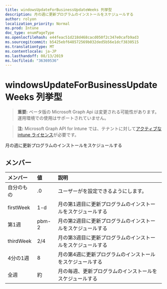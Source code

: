 ```yaml
---
title: windowsUpdateForBusinessUpdateWeeks 列挙型
description: 月の週に更新プログラムのインストールをスケジュールする
author: rolyon
localization_priority: Normal
ms.prod: Intune
doc_type: enumPageType
ms.openlocfilehash: e44feac51d218d468cacd050f2c347e0cafb9ad3
ms.sourcegitcommit: b5425ebf648572569b032ded5b56e1dcf3830515
ms.translationtype: MT
ms.contentlocale: ja-JP
ms.lasthandoff: 08/13/2019
ms.locfileid: "36369536"
---
```

# <a name="windowsupdateforbusinessupdateweeks-enum-type"></a>windowsUpdateForBusinessUpdateWeeks 列挙型

> **重要:** ベータ版の Microsoft Graph Api は変更される可能性があります。運用環境での使用はサポートされていません。

> **注:** Microsoft Graph API for Intune では、テナントに対して[アクティブな intune ライセンス](https://go.microsoft.com/fwlink/?linkid=839381)が必要です。

月の週に更新プログラムのインストールをスケジュールする

## <a name="members"></a>メンバー
|メンバー|値|説明|
|:---|:---|:---|
|自分のもの|.0|ユーザーがを設定できるようにします。|
|firstWeek|1-d|月の第1週目に更新プログラムのインストールをスケジュールする|
|第1週|pbm-2|月の第2週目に更新プログラムのインストールをスケジュールする|
|thirdWeek|2/4|月の第3週目に更新プログラムのインストールをスケジュールする|
|4分の1週|8 |月の第4週に更新プログラムのインストールをスケジュールする|
|全週|約|月の毎週、更新プログラムのインストールをスケジュールする|



